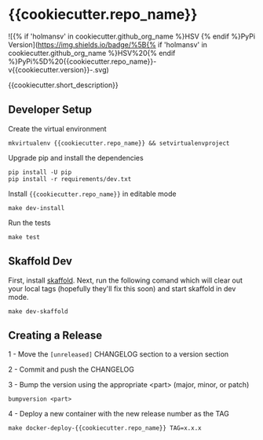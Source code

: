 {{cookiecutter.repo_name}}
=====
![{% if 'holmansv' in cookiecutter.github_org_name %}HSV {% endif %}PyPi Version](https://img.shields.io/badge/%5B{% if 'holmansv' in cookiecutter.github_org_name %}HSV%20{% endif %}PyPi%5D%20{{cookiecutter.repo_name}}-v{{cookiecutter.version}}-<COLOR>.svg)

{{cookiecutter.short_description}}

Developer Setup
---------------
Create the virtual environment
```
mkvirtualenv {{cookiecutter.repo_name}} && setvirtualenvproject
```
Upgrade pip and install the dependencies
```
pip install -U pip
pip install -r requirements/dev.txt
```
Install `{{cookiecutter.repo_name}}` in editable mode
```
make dev-install
```
Run the tests
```
make test
```

Skaffold Dev
------------
First, install [skaffold](https://skaffold.dev/). Next, run the following comand which will
clear out your local tags (hopefully they'll fix this soon) and start skaffold in dev mode.
```
make dev-skaffold
```

Creating a Release
----------------
1 - Move the `[unreleased]` CHANGELOG section to a version section

2 - Commit and push the CHANGELOG

3 - Bump the version using the appropriate \<part> (major, minor, or patch)
```
bumpversion <part>
```
4 - Deploy a new container with the new release number as the TAG
```
make docker-deploy-{{cookiecutter.repo_name}} TAG=x.x.x
```

